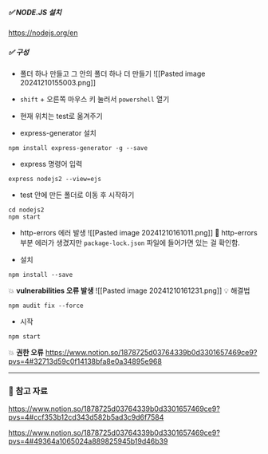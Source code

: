 ##### ✅ **NODE.JS 설치**
https://nodejs.org/en

##### ✅ **구성**
- 폴더 하나 만들고 그 안의 폴더 하나 더 만들기
![[Pasted image 20241210155003.png]]

- `shift` + 오른쪽 마우스 키 눌러서 `powershell` 열기

- 현재 위치는 test로 옮겨주기

- express-generator 설치
```
npm install express-generator -g --save
```

- express 명령어 입력
```
express nodejs2 --view=ejs
```

- test 안에 만든 폴더로 이동 후 시작하기
```
cd nodejs2 
npm start
```

- http-errors 에러 발생
![[Pasted image 20241210161011.png]] 
 💬 http-errors 부분 에러가 생겼지만 `package-lock.json` 파일에 들어가면 있는 걸 확인함.

- 설치
```
npm install --save
```

💥 **vulnerabilities 오류 발생**
![[Pasted image 20241210161231.png]]
💡 해결법
```
npm audit fix --force
```

- 시작
```
npm start
```

💥 **권한 오류**
https://www.notion.so/1878725d03764339b0d3301657469ce9?pvs=4#32713d59c0f14138bfa8e0a34895e968

---
### 📃 **참고 자료**

https://www.notion.so/1878725d03764339b0d3301657469ce9?pvs=4#ccf353b12cd343d582b5ad3c9d6f7584

https://www.notion.so/1878725d03764339b0d3301657469ce9?pvs=4#49364a1065024a889825945b19d46b39

